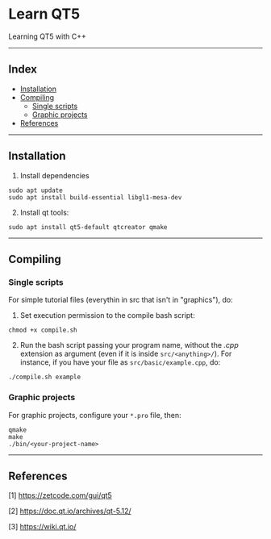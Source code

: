 <h1>Learn QT5</h1>

Learning QT5 with C++

---

<h2>Index</h2>

- [Installation](#installation)
- [Compiling](#compiling)
  - [Single scripts](#single-scripts)
  - [Graphic projects](#graphic-projects)
- [References](#references)

---

## Installation

1. Install dependencies

```shell
sudo apt update
sudo apt install build-essential libgl1-mesa-dev
```

2. Install qt tools:

```shell
sudo apt install qt5-default qtcreator qmake
```

---

## Compiling

### Single scripts

For simple tutorial files (everythin in src that isn't in "graphics"), do:

1. Set execution permission to the compile bash script:

```shell
chmod +x compile.sh
```

2. Run the bash script passing your program name, without the *.cpp* extension as argument (even if it is inside `src/<anything>/`). For instance, if you have your file as `src/basic/example.cpp`, do:

```shell
./compile.sh example
```

### Graphic projects

For graphic projects, configure your `*.pro` file, then:

```shell
qmake
make
./bin/<your-project-name>
```

---

## References

[1] https://zetcode.com/gui/qt5

[2] https://doc.qt.io/archives/qt-5.12/

[3] https://wiki.qt.io/
